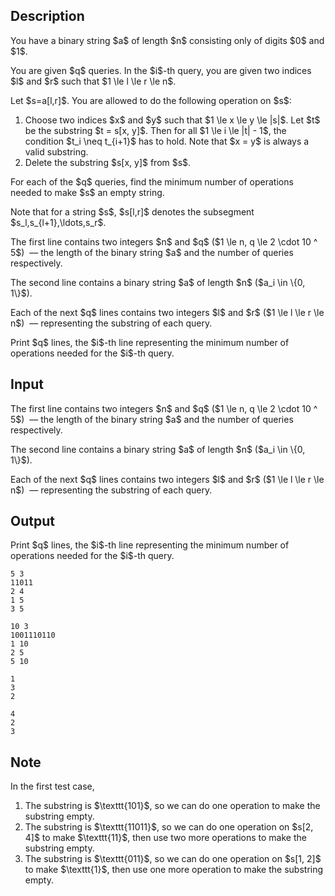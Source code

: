 ## Description

<div><p>You have a binary string $a$ of length $n$ consisting only of digits $0$ and $1$. </p><p>You are given $q$ queries. In the $i$-th query, you are given two indices $l$ and $r$ such that $1 \le l \le r \le n$. </p><p>Let $s=a[l,r]$. You are allowed to do the following operation on $s$:</p><ol> <li> Choose two indices $x$ and $y$ such that $1 \le x \le y \le |s|$. Let $t$ be the substring $t = s[x, y]$. Then for all $1 \le i \le |t| - 1$, the condition $t_i \neq t_{i+1}$ has to hold. Note that $x = y$ is always a valid substring. </li><li> Delete the substring $s[x, y]$ from $s$. </li></ol><p>For each of the $q$ queries, find the minimum number of operations needed to make $s$ an empty string.</p><p>Note that for a string $s$, $s[l,r]$ denotes the subsegment $s_l,s_{l+1},\ldots,s_r$.</p></div><div class="input-specification"><p>The first line contains two integers $n$ and $q$ ($1 \le n, q \le 2 \cdot 10 ^ 5$) &nbsp;— the length of the binary string $a$ and the number of queries respectively.</p><p>The second line contains a binary string $a$ of length $n$ ($a_i \in \{0, 1\}$).</p><p>Each of the next $q$ lines contains two integers $l$ and $r$ ($1 \le l \le r \le n$) &nbsp;— representing the substring of each query.</p></div><div class="output-specification"><p>Print $q$ lines, the $i$-th line representing the minimum number of operations needed for the $i$-th query.</p></div>

## Input

<p>The first line contains two integers $n$ and $q$ ($1 \le n, q \le 2 \cdot 10 ^ 5$) &nbsp;— the length of the binary string $a$ and the number of queries respectively.</p><p>The second line contains a binary string $a$ of length $n$ ($a_i \in \{0, 1\}$).</p><p>Each of the next $q$ lines contains two integers $l$ and $r$ ($1 \le l \le r \le n$) &nbsp;— representing the substring of each query.</p>

## Output

<p>Print $q$ lines, the $i$-th line representing the minimum number of operations needed for the $i$-th query.</p>





```input1
5 3
11011
2 4
1 5
3 5
```




```input2
10 3
1001110110
1 10
2 5
5 10
```




```output1
1
3
2
```




```output2
4
2
3
```



## Note

<p>In the first test case, </p><ol> <li> The substring is $\texttt{101}$, so we can do one operation to make the substring empty. </li><li> The substring is $\texttt{11011}$, so we can do one operation on $s[2, 4]$ to make $\texttt{11}$, then use two more operations to make the substring empty. </li><li> The substring is $\texttt{011}$, so we can do one operation on $s[1, 2]$ to make $\texttt{1}$, then use one more operation to make the substring empty. </li></ol>
